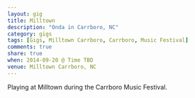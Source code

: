 ```yaml
---
layout: gig
title: Milltown
description: "Onda in Carrboro, NC"
category: gigs
tags: [Gigs, Milltown Carrboro, Carrboro, Music Festival]
comments: true
share: true
when: 2014-09-20 @ Time TBD
venue: Milltown Carrboro, NC
---
```


Playing at Milltown during the Carrboro Music Festival.
